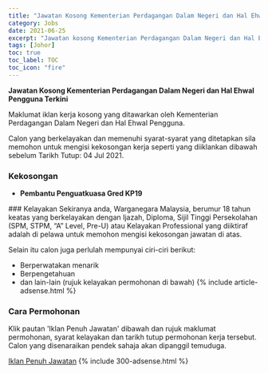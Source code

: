 ```yaml
---
title: "Jawatan Kosong Kementerian Perdagangan Dalam Negeri dan Hal Ehwal Pengguna Terkini" 
category: Jobs 
date: 2021-06-25 
excerpt: "Jawatan kosong Kementerian Perdagangan Dalam Negeri dan Hal Ehwal Pengguna terkini untuk kekosongan Pembantu Penguatkuasa Gred KP19" 
tags: [Johor] 
toc: true 
toc_label: TOC 
toc_icon: "fire" 
--- 
```


**Jawatan Kosong Kementerian Perdagangan Dalam Negeri dan Hal Ehwal Pengguna Terkini**

Maklumat iklan kerja kosong yang ditawarkan oleh Kementerian Perdagangan Dalam Negeri dan Hal Ehwal Pengguna. 

Calon yang berkelayakan dan memenuhi syarat-syarat yang ditetapkan sila memohon untuk mengisi kekosongan kerja seperti yang diiklankan dibawah sebelum Tarikh Tutup: 04 Jul 2021. 
### Kekosongan 
<ul>
<li><strong>Pembantu Penguatkuasa Gred KP19</strong></li>
</ul> 
### Kelayakan 
Sekiranya anda, Warganegara Malaysia, berumur 18 tahun keatas yang berkelayakan dengan Ijazah, Diploma, Sijil Tinggi Persekolahan (SPM, STPM, “A” Level, Pre-U) atau Kelayakan Professional yang diiktiraf adalah di pelawa untuk memohon mengisi kekosongan jawatan di atas.

Selain itu calon juga perlulah mempunyai ciri-ciri berikut:
- Berperwatakan menarik
- Berpengetahuan
- dan lain-lain (rujuk kelayakan permohonan di bawah) 
{% include article-adsense.html %} 
### Cara Permohonan 
Klik pautan 'Iklan Penuh Jawatan' dibawah dan rujuk maklumat permohonan, syarat kelayakan dan tarikh tutup permohonan kerja tersebut.
Calon yang disenaraikan pendek sahaja akan dipanggil temuduga.

<a href="https://imej.spa.gov.my/dev/pdf/iklan2021/IKLAN-SPA9_PK-KPDNHEP-PembantuPenguatKuasaGredKP19.pdf" class="btn btn--info" target="_blank" rel="nofollow noopenner">Iklan Penuh Jawatan</a> 
{% include 300-adsense.html %} 